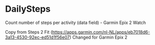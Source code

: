 # DailySteps

 Count number of steps per activity (data field) - Garmin Epix 2 Watch
 
 Copy from Steps 2 Fit (https://apps.garmin.com/nl-NL/apps/eb7018d6-3a13-4530-92ec-ed51d1f56e07)
 Changed for Garmin Epix 2 
